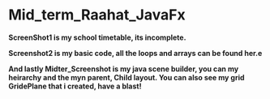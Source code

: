 # Mid_term_Raahat_JavaFx
**ScreenShot1 is my school timetable, its incomplete.**


**Screenshot2 is my basic code, all the loops and arrays can be found her.e**


**And lastly Midter_Screenshot is my java scene builder, you can my heirarchy and the myn parent, Child layout. You can also see my grid GridePlane that i created, have a blast!**

